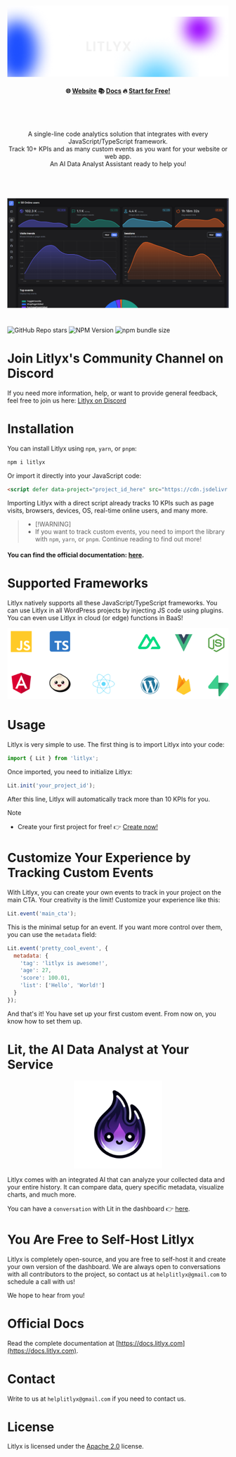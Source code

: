 
<p align="center">
  <img src="assets/bg.png"/>
</p>

<h4 align="center">
🌐 <a href="https://litlyx.com">Website</a> 📚 <a href="https://docs.litlyx.com">Docs</a> 🔥 <a href="https://dashboard.litlyx.com">Start for Free!</a>
</h4>

<br />

#

<p align="center">
  A single-line code analytics solution that integrates with every JavaScript/TypeScript framework. <br />
  Track 10+ KPIs and as many custom events as you want for your website or web app.<br />
  An AI Data Analyst Assistant ready to help you!
</p>

#

<br />

<p align="center">
  <img src="assets/screen.png"/>
</p>

#

![GitHub Repo stars](https://img.shields.io/github/stars/Litlyx/litlyx)
![NPM Version](https://img.shields.io/npm/v/litlyx?logo=npm&color=orange)
![npm bundle size](https://img.shields.io/bundlephobia/min/litlyx)

#

# Join Litlyx's Community Channel on Discord

If you need more information, help, or want to provide general feedback, feel free to join us here: [Litlyx on Discord](https://litlyx.com)

# Installation

You can install Litlyx using `npm`, `yarn`, or `pnpm`:

```sh
npm i litlyx
```

Or import it directly into your JavaScript code:

```html
<script defer data-project="project_id_here" src="https://cdn.jsdelivr.net/npm/litlyx/browser/litlyx.js"></script>
```

Importing Litlyx with a direct script already tracks 10 KPIs such as page visits, browsers, devices, OS, real-time online users, and many more.

> - [!WARNING]
> - If you want to track custom events, you need to import the library with `npm`, `yarn`, or `pnpm`. Continue reading to find out more!

#### You can find the official documentation: [here](https://docs.litlyx.com).

# Supported Frameworks

Litlyx natively supports all these JavaScript/TypeScript frameworks. You can use Litlyx in all WordPress projects by injecting JS code using plugins. You can even use Litlyx in cloud (or edge) functions in BaaS!

<p align="center">
  <img src="assets/techs.png" />
</p>

# Usage

Litlyx is very simple to use. The first thing is to import Litlyx into your code:

```js
import { Lit } from 'litlyx';
```

Once imported, you need to initialize Litlyx:

```js
Lit.init('your_project_id');
```

After this line, Litlyx will automatically track more than 10 KPIs for you.

> [!NOTE]
> - Create your first project for free! 👉 <a href="https://dashboard.litlyx.com">Create now!</a>

# Customize Your Experience by Tracking Custom Events

With Litlyx, you can create your own events to track in your project on the main CTA. Your creativity is the limit! Customize your experience like this:

```js
Lit.event('main_cta');
```

This is the minimal setup for an event. If you want more control over them, you can use the `metadata` field:

```js
Lit.event('pretty_cool_event', {
  metadata: {
    'tag': 'litlyx is awesome!',
    'age': 27,
    'score': 100.01,
    'list': ['Hello', 'World!']
  }
});
```

And that's it! You have set up your first custom event. From now on, you know how to set them up.

# Lit, the AI Data Analyst at Your Service

<p align="center">
  <img src="assets/agent.png" width="200px"/>
</p>

Litlyx comes with an integrated AI that can analyze your collected data and your entire history. It can compare data, query specific metadata, visualize charts, and much more.

You can have a `conversation` with Lit in the dashboard  👉 [here](https://dashboard.litlyx.com).

# You Are Free to Self-Host Litlyx

Litlyx is completely open-source, and you are free to self-host it and create your own version of the dashboard. We are always open to conversations with all contributors to the project, so contact us at `helplitlyx@gmail.com` to schedule a call with us!

We hope to hear from you!

# Official Docs

Read the complete documentation at [https://docs.litlyx.com](https://docs.litlyx.com).

# Contact

Write to us at `helplitlyx@gmail.com` if you need to contact us.

# License

Litlyx is licensed under the [Apache 2.0](/LICENSE.md) license.